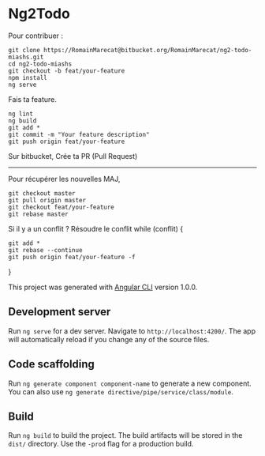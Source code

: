 # Ng2Todo

Pour contribuer : 
``` 
git clone https://RomainMarecat@bitbucket.org/RomainMarecat/ng2-todo-miashs.git
cd ng2-todo-miashs
git checkout -b feat/your-feature
npm install
ng serve
```
Fais ta feature. 
```
ng lint
ng build
git add *
git commit -m "Your feature description"
git push origin feat/your-feature
```
Sur bitbucket, Crée ta PR (Pull Request)

-----

Pour récupérer les nouvelles MAJ,
```
git checkout master
git pull origin master
git checkout feat/your-feature
git rebase master
```
Si il y a un conflit ?
Résoudre le conflit
while (conflit) {
```
git add *
git rebase --continue
git push origin feat/your-feature -f
```
}

This project was generated with [Angular CLI](https://github.com/angular/angular-cli) version 1.0.0.

## Development server

Run `ng serve` for a dev server. Navigate to `http://localhost:4200/`. The app will automatically reload if you change any of the source files.

## Code scaffolding

Run `ng generate component component-name` to generate a new component. You can also use `ng generate directive/pipe/service/class/module`.

## Build

Run `ng build` to build the project. The build artifacts will be stored in the `dist/` directory. Use the `-prod` flag for a production build.

